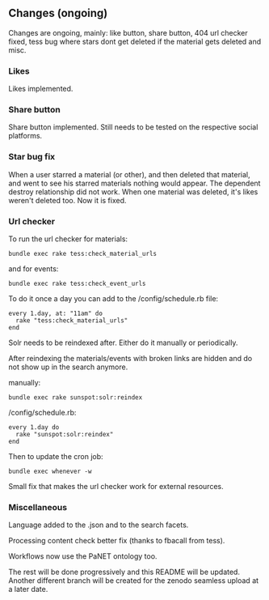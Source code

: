 ## Changes (ongoing)

Changes are ongoing, mainly: 
like button, share button, 404 url checker fixed, tess bug where stars dont get deleted if the material gets deleted and misc.

### Likes

Likes implemented. 

### Share button

Share button implemented. Still needs to be tested on the respective social platforms.

### Star bug fix

When a user starred a material (or other), and then deleted that material, and went to see his starred materials nothing would appear.
The dependent destroy relationship did not work. When one material was deleted, it's likes weren't deleted too. 
Now it is fixed.

### Url checker

To run the url checker for materials: 

`bundle exec rake tess:check_material_urls`

and for events: 

`bundle exec rake tess:check_event_urls` 

To do it once a day you can add to the /config/schedule.rb file: 

```
every 1.day, at: "11am" do
  rake "tess:check_material_urls"
end
```

Solr needs to be reindexed after. Either do it manually or periodically.

After reindexing the materials/events with broken links are hidden and do not show up in the search anymore.

manually:

`bundle exec rake sunspot:solr:reindex`

/config/schedule.rb:

```
every 1.day do
  rake "sunspot:solr:reindex"
end
```

Then to update the cron job:

`bundle exec whenever -w`

Small fix that makes the url checker work for external resources.

### Miscellaneous

Language added to the .json and to the search facets.

Processing content check better fix (thanks to fbacall from tess).

Workflows now use the PaNET ontology too.


The rest will be done progressively and this README will be updated.
Another different branch will be created for the zenodo seamless upload at a later date.
